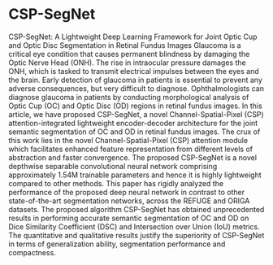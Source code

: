 # CSP-SegNet
CSP-SegNet: A Lightweight Deep Learning Framework for Joint Optic Cup and Optic Disc Segmentation in Retinal Fundus Images
Glaucoma is a critical eye condition that causes permanent blindness by damaging the Optic Nerve Head (ONH). The rise in intraocular pressure damages the ONH, which is tasked to transmit electrical impulses between the eyes and the brain. Early detection of glaucoma in patients is essential to prevent any adverse consequences, but very difficult to diagnose. Ophthalmologists can diagnose glaucoma in patients by conducting morphological analysis of Optic Cup (OC) and Optic Disc (OD) regions in retinal fundus images. In this article, we have proposed CSP-SegNet, a novel Channel-Spatial-Pixel (CSP) attention-integrated lightweight encoder-decoder architecture for the joint semantic segmentation of OC and OD in retinal fundus images. The crux of this work lies in the novel Channel-Spatial-Pixel (CSP) attention module which facilitates enhanced feature representation from different levels of abstraction and faster convergence. The proposed CSP-SegNet is a novel depthwise separable convolutional neural network comprising approximately 1.54M trainable parameters and hence it is highly lightweight compared to other methods. This paper has rigidly analyzed the performance of the proposed deep neural network in contrast to other state-of-the-art segmentation networks, across the REFUGE and ORIGA datasets. The proposed algorithm CSP-SegNet has obtained unprecedented results in performing accurate semantic segmentation of OC and OD on Dice Similarity Coefficient (DSC) and Intersection over Union (IoU) metrics. The quantitative and qualitative results justify the superiority of CSP-SegNet in terms of generalization ability, segmentation performance and compactness.
